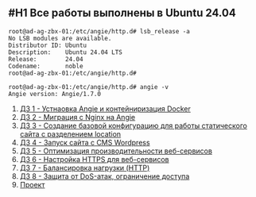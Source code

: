 #H1
Все работы выполнены в Ubuntu 24.04
--------------------------------------------------------------------------------------------------------
```
root@ad-ag-zbx-01:/etc/angie/http.d# lsb_release -a
No LSB modules are available.
Distributor ID: Ubuntu
Description:    Ubuntu 24.04 LTS
Release:        24.04
Codename:       noble
root@ad-ag-zbx-01:/etc/angie/http.d#
```
```
root@ad-ag-zbx-01:/etc/angie/http.d# angie -v
Angie version: Angie/1.7.0
```




1. [ДЗ 1 - Устнаовка Angie и контейниризация Docker](https://github.com/ArmBerserk/-/blob/main/%D0%94%D0%97%201%20-%20%D0%A3%D1%81%D1%82%D0%BD%D0%B0%D0%BE%D0%B2%D0%BA%D0%B0%20Angie%20%D0%B8%20%D0%BA%D0%BE%D0%BD%D1%82%D0%B5%D0%B9%D0%BD%D0%B8%D1%80%D0%B8%D0%B7%D0%B0%D1%86%D0%B8%D1%8F%20Docker/%D0%94%D0%97.md)
2. [ДЗ 2 - Миграция с Nginx на Angie](https://github.com/ArmBerserk/-/blob/main/%D0%94%D0%97%202%20-%20%D0%9C%D0%B8%D0%B3%D1%80%D0%B0%D1%86%D0%B8%D1%8F%20%D1%81%20Nginx%20%D0%BD%D0%B0%20Angie/%D0%94%D0%97.md)
3. [ДЗ 3 - Создание базовой конфигурацию для работы статического сайта с разделением location](https://github.com/ArmBerserk/-/blob/main/%D0%94%D0%97%203%20-%20%D0%A1%D0%BE%D0%B7%D0%B4%D0%B0%D0%BD%D0%B8%D0%B5%20%D0%B1%D0%B0%D0%B7%D0%BE%D0%B2%D0%BE%D0%B9%20%D0%BA%D0%BE%D0%BD%D1%84%D0%B8%D0%B3%D1%83%D1%80%D0%B0%D1%86%D0%B8%D1%8E%20%D0%B4%D0%BB%D1%8F%20%D1%80%D0%B0%D0%B1%D0%BE%D1%82%D1%8B%20%D1%81%D1%82%D0%B0%D1%82%D0%B8%D1%87%D0%B5%D1%81%D0%BA%D0%BE%D0%B3%D0%BE%20%D1%81%D0%B0%D0%B9%D1%82%D0%B0%20%D1%81%20%D1%80%D0%B0%D0%B7%D0%B4%D0%B5%D0%BB%D0%B5%D0%BD%D0%B8%D0%B5%D0%BC%20location/%D0%94%D0%97.md)
4. [ДЗ 4 - Запуск сайта с CMS Wordpress](https://github.com/ArmBerserk/-/blob/main/%D0%94%D0%97%204%20-%20%D0%97%D0%B0%D0%BF%D1%83%D1%81%D0%BA%20%D1%81%D0%B0%D0%B9%D1%82%D0%B0%20%D1%81%20CMS%20Wordpress/%D0%94%D0%97.md)
5. [ДЗ 5 - Оптимизация производительности веб-сервисов](https://github.com/ArmBerserk/-/blob/main/%D0%94%D0%97%205%20-%20%D0%9E%D0%BF%D1%82%D0%B8%D0%BC%D0%B8%D0%B7%D0%B0%D1%86%D0%B8%D1%8F%20%D0%BF%D1%80%D0%BE%D0%B8%D0%B7%D0%B2%D0%BE%D0%B4%D0%B8%D1%82%D0%B5%D0%BB%D1%8C%D0%BD%D0%BE%D1%81%D1%82%D0%B8%20%D0%B2%D0%B5%D0%B1-%D1%81%D0%B5%D1%80%D0%B2%D0%B8%D1%81%D0%BE%D0%B2/%D0%94%D0%97.md)
6. [ДЗ 6 - Настройка HTTPS для веб-сервисов](https://github.com/ArmBerserk/-/blob/main/%D0%94%D0%97%206%20-%20%D0%9D%D0%B0%D1%81%D1%82%D1%80%D0%BE%D0%B9%D0%BA%D0%B0%20HTTPS%20%D0%B4%D0%BB%D1%8F%20%D0%B2%D0%B5%D0%B1-%D1%81%D0%B5%D1%80%D0%B2%D0%B8%D1%81%D0%BE%D0%B2/%D0%94%D0%97.md)
7. [ДЗ 7 - Балансировка нагрузки (HTTP)](https://github.com/ArmBerserk/-/blob/main/%D0%94%D0%97%207%20-%20%D0%91%D0%B0%D0%BB%D0%B0%D0%BD%D1%81%D0%B8%D1%80%D0%BE%D0%B2%D0%BA%D0%B0%20%D0%BD%D0%B0%D0%B3%D1%80%D1%83%D0%B7%D0%BA%D0%B8%20(HTTP)/%D0%94%D0%97.md)
8. [ДЗ 8 - Защита от DoS-атак, ограничение доступа](https://github.com/ArmBerserk/-/blob/main/%D0%94%D0%97%208%20-%20%D0%97%D0%B0%D1%89%D0%B8%D1%82%D0%B0%20%D0%BE%D1%82%20DoS-%D0%B0%D1%82%D0%B0%D0%BA%2C%20%D0%BE%D0%B3%D1%80%D0%B0%D0%BD%D0%B8%D1%87%D0%B5%D0%BD%D0%B8%D0%B5%20%D0%B4%D0%BE%D1%81%D1%82%D1%83%D0%BF%D0%B0/%D0%94%D0%97.md)
9. [Проект](https://github.com/ArmBerserk/-/tree/main/%D0%9F%D1%80%D0%BE%D0%B5%D0%BA%D1%82)
